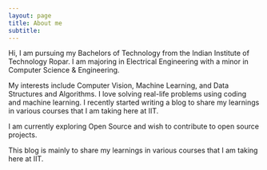 ```yaml
---
layout: page
title: About me
subtitle: 
---
```


Hi, I am pursuing my Bachelors of Technology from the Indian Institute of Technology Ropar. I am majoring in Electrical Engineering with a minor in Computer Science & Engineering.

My interests include Computer Vision, Machine Learning, and Data Structures and Algorithms. I love solving real-life problems using coding and machine learning. I recently started writing a blog to share my learnings in various courses that I am taking here at IIT.

I am currently exploring Open Source and wish to contribute to open source projects.

This blog is mainly to share my learnings in various courses that I am taking here at IIT.

